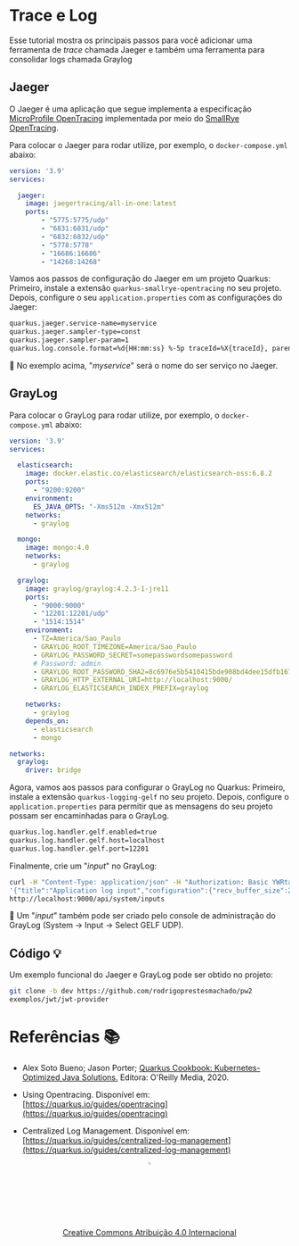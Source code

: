 # Trace e Log

Esse tutorial mostra os principais passos para você adicionar uma ferramenta de *trace* chamada Jaeger e também uma ferramenta para consolidar logs chamada Graylog

## Jaeger

O Jaeger é uma aplicação que segue implementa a especificação [MicroProfile OpenTracing](https://github.com/eclipse/microprofile-opentracing/) implementada por meio do [SmallRye OpenTracing](https://github.com/smallrye/smallrye-opentracing/).

Para colocar o Jaeger para rodar utilize, por exemplo, o `docker-compose.yml` abaixo:

```yml
version: '3.9'
services:

  jaeger:
    image: jaegertracing/all-in-one:latest
    ports:
        - "5775:5775/udp"
        - "6831:6831/udp"
        - "6832:6832/udp"
        - "5778:5778"
        - "16686:16686"
        - "14268:14268"
```

Vamos aos passos de configuração do Jaeger em um projeto Quarkus: Primeiro, instale a extensão `quarkus-smallrye-opentracing` no seu projeto. Depois, configure o seu `application.properties` com as configurações do Jaeger:

```sh
quarkus.jaeger.service-name=myservice
quarkus.jaeger.sampler-type=const
quarkus.jaeger.sampler-param=1
quarkus.log.console.format=%d{HH:mm:ss} %-5p traceId=%X{traceId}, parentId=%X{parentId}, spanId=%X{spanId}, sampled=%X{sampled} [%c{2.}] (%t) %s%e%n
```

🚨 No exemplo acima, "*myservice*" será o nome do ser serviço no Jaeger.

## GrayLog

Para colocar o GrayLog para rodar utilize, por exemplo, o `docker-compose.yml` abaixo:

```yml
version: '3.9'
services:

  elasticsearch:
    image: docker.elastic.co/elasticsearch/elasticsearch-oss:6.8.2
    ports:
      - "9200:9200"
    environment:
      ES_JAVA_OPTS: "-Xms512m -Xmx512m"
    networks:
      - graylog

  mongo:
    image: mongo:4.0
    networks:
      - graylog

  graylog:
    image: graylog/graylog:4.2.3-1-jre11
    ports:
      - "9000:9000"
      - "12201:12201/udp"
      - "1514:1514"
    environment:
      - TZ=America/Sao_Paulo
      - GRAYLOG_ROOT_TIMEZONE=America/Sao_Paulo
      - GRAYLOG_PASSWORD_SECRET=somepasswordsomepassword
      # Password: admin
      - GRAYLOG_ROOT_PASSWORD_SHA2=8c6976e5b5410415bde908bd4dee15dfb167a9c873fc4bb8a81f6f2ab448a918
      - GRAYLOG_HTTP_EXTERNAL_URI=http://localhost:9000/
      - GRAYLOG_ELASTICSEARCH_INDEX_PREFIX=graylog

    networks:
      - graylog
    depends_on:
      - elasticsearch
      - mongo

networks:
  graylog:
    driver: bridge
```

Agora, vamos aos passos para configurar o GrayLog no Quarkus: Primeiro,  instale a extensão `quarkus-logging-gelf` no seu projeto. Depois, configure o `application.properties` para permitir que as mensagens do seu projeto possam ser encaminhadas para o GrayLog.

```sh
quarkus.log.handler.gelf.enabled=true
quarkus.log.handler.gelf.host=localhost
quarkus.log.handler.gelf.port=12201
```

Finalmente, crie um "*input*" no GrayLog:

```sh
curl -H "Content-Type: application/json" -H "Authorization: Basic YWRtaW46YWRtaW4=" -H "X-Requested-By: curl" -X POST -v -d \
'{"title":"Application log input","configuration":{"recv_buffer_size":262144,"bind_address":"0.0.0.0","port":12201,"decompress_size_limit":8388608},"type":"org.graylog2.inputs.gelf.udp.GELFUDPInput","global":true}' \
http://localhost:9000/api/system/inputs
```

🚨 Um "*input*" também pode ser criado pelo console de administração do GrayLog (System → Input → Select GELF UDP).

## Código 💡

Um exemplo funcional do Jaeger e GrayLog pode ser obtido no projeto:

```sh
git clone -b dev https://github.com/rodrigoprestesmachado/pw2
exemplos/jwt/jwt-provider
```

# Referências 📚

* Alex Soto Bueno; Jason Porter; [Quarkus Cookbook: Kubernetes-Optimized Java Solutions.](https://www.amazon.com.br/gp/product/B08D364VMD/ref=as_li_tl?ie=UTF8&camp=1789&creative=9325&creativeASIN=B08D364VMD&linkCode=as2&tag=rpmhub-20&linkId=2f82a4bb959a1797ec9791e0af68d1af) Editora: O'Reilly Media, 2020.

* Using Opentracing. Disponível em: [https://quarkus.io/guides/opentracing](https://quarkus.io/guides/opentracing)

* Centralized Log Management. Disponível em: [https://quarkus.io/guides/centralized-log-management](https://quarkus.io/guides/centralized-log-management)

<center>
<a href="https://rpmhub.dev" target="blanck"><img src="../../imgs/logo.png" alt="Rodrigo Prestes Machado" width="3%" height="3%" border=0 style="border:0; text-decoration:none; outline:none"></a><br/>
<a rel="license" href="http://creativecommons.org/licenses/by/4.0/">Creative Commons Atribuição 4.0 Internacional</a>
</center>
